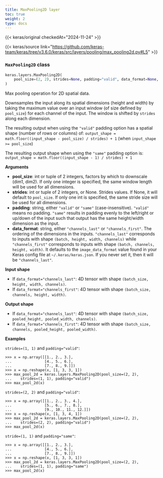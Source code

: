 ```yaml
---
title: MaxPooling2D layer
toc: true
weight: 2
type: docs
---
```


{{< keras/original checkedAt="2024-11-24" >}}

{{< keras/source link="https://github.com/keras-team/keras/tree/v3.6.0/keras/src/layers/pooling/max_pooling2d.py#L5" >}}

### `MaxPooling2D` class

```python
keras.layers.MaxPooling2D(
    pool_size=(2, 2), strides=None, padding="valid", data_format=None, name=None, **kwargs
)
```

Max pooling operation for 2D spatial data.

Downsamples the input along its spatial dimensions (height and width) by taking the maximum value over an input window (of size defined by `pool_size`) for each channel of the input. The window is shifted by `strides` along each dimension.

The resulting output when using the `"valid"` padding option has a spatial shape (number of rows or columns) of: `output_shape = math.floor((input_shape - pool_size) / strides) + 1` (when `input_shape >= pool_size`)

The resulting output shape when using the `"same"` padding option is: `output_shape = math.floor((input_shape - 1) / strides) + 1`

**Arguments**

- **pool_size**: int or tuple of 2 integers, factors by which to downscale (dim1, dim2). If only one integer is specified, the same window length will be used for all dimensions.
- **strides**: int or tuple of 2 integers, or None. Strides values. If None, it will default to `pool_size`. If only one int is specified, the same stride size will be used for all dimensions.
- **padding**: string, either `"valid"` or `"same"` (case-insensitive). `"valid"` means no padding. `"same"` results in padding evenly to the left/right or up/down of the input such that output has the same height/width dimension as the input.
- **data_format**: string, either `"channels_last"` or `"channels_first"`. The ordering of the dimensions in the inputs. `"channels_last"` corresponds to inputs with shape `(batch, height, width, channels)` while `"channels_first"` corresponds to inputs with shape `(batch, channels, height, width)`. It defaults to the `image_data_format` value found in your Keras config file at `~/.keras/keras.json`. If you never set it, then it will be `"channels_last"`.

**Input shape**

- If `data_format="channels_last"`: 4D tensor with shape `(batch_size, height, width, channels)`.
- If `data_format="channels_first"`: 4D tensor with shape `(batch_size, channels, height, width)`.

**Output shape**

- If `data_format="channels_last"`: 4D tensor with shape `(batch_size, pooled_height, pooled_width, channels)`.
- If `data_format="channels_first"`: 4D tensor with shape `(batch_size, channels, pooled_height, pooled_width)`.

**Examples**

`strides=(1, 1)` and `padding="valid"`:

```console
>>> x = np.array([[1., 2., 3.],
...               [4., 5., 6.],
...               [7., 8., 9.]])
>>> x = np.reshape(x, [1, 3, 3, 1])
>>> max_pool_2d = keras.layers.MaxPooling2D(pool_size=(2, 2),
...    strides=(1, 1), padding="valid")
>>> max_pool_2d(x)
```

`strides=(2, 2)` and `padding="valid"`:

```console
>>> x = np.array([[1., 2., 3., 4.],
...               [5., 6., 7., 8.],
...               [9., 10., 11., 12.]])
>>> x = np.reshape(x, [1, 3, 4, 1])
>>> max_pool_2d = keras.layers.MaxPooling2D(pool_size=(2, 2),
...    strides=(2, 2), padding="valid")
>>> max_pool_2d(x)
```

`stride=(1, 1)` and `padding="same"`:

```console
>>> x = np.array([[1., 2., 3.],
...               [4., 5., 6.],
...               [7., 8., 9.]])
>>> x = np.reshape(x, [1, 3, 3, 1])
>>> max_pool_2d = keras.layers.MaxPooling2D(pool_size=(2, 2),
...    strides=(1, 1), padding="same")
>>> max_pool_2d(x)
```
